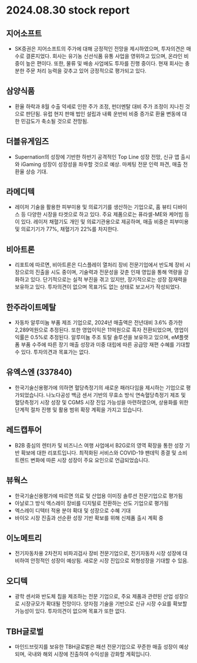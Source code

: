# 2024.08.30 stock report
## 지어소프트
- SK증권은 지어소프트의 주가에 대해 긍정적인 전망을 제시하였으며, 투자의견은 매수로 결론지었다. 회사는 유기농 신선식품 유통 사업을 영위하고 있으며, 온라인 비중이 높은 편이다. 또한, 물류 및 배송 사업에도 투자를 진행 중이다. 현재 회사는 충분한 주문 처리 능력을 갖추고 있어 긍정적으로 평가되고 있다.
## 삼양식품
- 환율 하락과 8월 수출 약세로 인한 주가 조정, 펀더멘탈 대비 주가 조정이 지나친 것으로 판단됨. 유럽 현지 판매 법인 설립과 내륙 운반비 비중 증가로 환율 변동에 대한 민감도가 축소될 것으로 전망됨.
## 더블유게임즈
- Supernation의 성장에 기반한 하반기 공격적인 Top Line 성장 전망, 신규 앱 출시와 iGaming 성장이 성장성을 좌우할 것으로 예상. 마케팅 전문 인력 파견, 매출 전환율 상승 기대.
## 라메디텍
- 레이저 기술을 활용한 피부미용 및 의료기기를 생산하는 기업으로, 홈 뷰티 디바이스 등 다양한 시장을 타겟으로 하고 있다. 주요 제품으로는 퓨라셀-ME와 케어빔 등이 있다. 레이저 채혈기도 개인 및 의료기관용으로 제공하며, 매출 비중은 피부미용 및 의료기기가 77%, 채혈기가 22%를 차지한다.
## 비아트론
- 리포트에 따르면, 비아트론은 디스플레이 열처리 장비 전문기업에서 반도체 장비 시장으로의 진출을 시도 중이며, 기술력과 전문성을 갖춘 인재 영입을 통해 역량을 강화하고 있다. 단기적으로는 실적 부진을 겪고 있지만, 장기적으로는 성장 잠재력을 보유하고 있다. 투자의견이 없으며 목표가도 없는 상태로 보고서가 작성되었다.
## 한주라이트메탈
- 자동차 알루미늄 부품 제조 기업으로, 2024년 매출액은 전년대비 3.6% 증가한 2,289억원으로 추정된다. 또한 영업이익은 11억원으로 흑자 전환되었으며, 영업이익률은 0.5%로 추정된다. 알루미늄 주조 토탈 솔루션을 보유하고 있으며, eM플랫폼 부품 수주에 따른 장기 매출 성장과 미중 대립에 따른 공급망 재편 수혜를 기대할 수 있다. 투자의견과 목표가는 없다.
## 유엑스엔 (337840)
- 한국기술신용평가에 의하면 혈당측정기의 새로운 패러다임을 제시하는 기업으로 평가되었습니다. 나노다공성 백금 센서 기반의 무효소 방식 연속혈당측정기 제조 및 혈당측정기 시장 성장 및 CGMS 시장 진입 가능성을 마련하였으며, 상용화를 위한 단계적 절차 진행 및 활용 범위 확장 계획을 가지고 있습니다.
## 레드캡투어
- B2B 중심의 렌터카 및 비즈니스 여행 사업에서 B2G로의 영역 확장을 통한 성장 기반 확보에 대한 리포트입니다. 최적화된 서비스와 COVID-19 팬데믹 종결 및 소비 트렌드 변화에 따른 시장 성장이 주요 요인으로 언급되었습니다.
## 뷰웍스
- 한국기술신용평가에 따르면 의료 및 산업용 이미징 솔루션 전문기업으로 평가됨
- 아날로그 방식 엑스레이 장비를 디지털로 전환하는 선도 기업으로 평가됨
- 엑스레이 디텍터 적용 분야 확대 및 성장으로 수혜 기대
- 바이오 시장 진출과 선순환 성장 기반 확보를 위해 신제품 출시 계획 중
## 이노메트리
- 전기자동차용 2차전지 비파괴검사 장비 전문기업으로, 전기자동차 시장 성장에 대비하여 안정적인 성장이 예상됨. 새로운 시장 진입으로 외형성장을 기대할 수 있음.
## 오디텍
- 광학 센서와 반도체 칩을 제조하는 전문 기업으로, 주요 제품과 관련된 산업 성장으로 시장규모가 확대될 전망이다. 양자점 기술을 기반으로 신규 시장 수요를 확보할 가능성이 있다.  투자의견이 없으며 목표가 또한 없다.
## TBH글로벌
- 마인드브릿지를 보유한 TBH글로벌은 패션 전문기업으로 꾸준한 매출 성장이 예상되며, 국내와 해외 시장에 진출하여 수익성을 강화할 계획입니다.